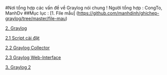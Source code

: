 #Nơi tổng hợp các vấn đề về Graylog nói chung !
Người tổng hợp : CongTo, ManhDv
##Mục lục :
[1. File mẫu] (https://github.com/manhdinh/ghichep-graylog/tree/master/file-mau)

[2. Graylog](https://github.com/manhdinh/ghichep-graylog/tree/master/graylog)

  [2.1 Script cài đặt](https://github.com/manhdinh/ghichep-graylog/tree/master/graylog/Script%20c%C3%A0i%20%C4%91%E1%BA%B7t)
  
  [2.2 Graylog Collector](https://github.com/manhdinh/ghichep-graylog/tree/master/graylog/graylog-collector)
  
  [2.3 Graylog Web-Interface](https://github.com/manhdinh/ghichep-graylog/tree/master/graylog/graylog-collector)
  
  
[3. Graylog 2](https://github.com/manhdinh/ghichep-graylog/tree/master/graylog2)
